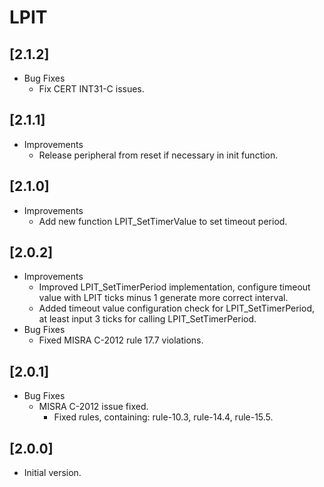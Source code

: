 # LPIT

## [2.1.2]

- Bug Fixes
  - Fix CERT INT31-C issues.

## [2.1.1]

- Improvements
  - Release peripheral from reset if necessary in init function.

## [2.1.0]

- Improvements
  - Add new function LPIT_SetTimerValue to set timeout period.

## [2.0.2]

- Improvements
  - Improved LPIT_SetTimerPeriod implementation, configure timeout value with LPIT ticks minus 1 generate more correct interval.
  - Added timeout value configuration check for LPIT_SetTimerPeriod, at least input 3 ticks for calling LPIT_SetTimerPeriod.
- Bug Fixes
  - Fixed MISRA C-2012 rule 17.7 violations.

## [2.0.1]

- Bug Fixes
  - MISRA C-2012 issue fixed.
    - Fixed rules, containing: rule-10.3, rule-14.4, rule-15.5.

## [2.0.0]

- Initial version.
